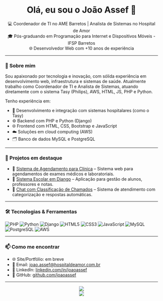 <h1 align="center">Olá, eu sou o João Assef 👋</h1>

<p align="center">
  💻 Coordenador de TI no AME Barretos | Analista de Sistemas no Hospital de Amor<br>
  🎓 Pós-graduando em Programação para Internet e Dispositivos Móveis - IFSP Barretos<br>
  🌐 Desenvolvedor Web com +10 anos de experiência
</p>

---

### 🚀 Sobre mim

Sou apaixonado por tecnologia e inovação, com sólida experiência em desenvolvimento web, infraestrutura e sistemas de saúde. Atualmente trabalho como Coordenador de TI e Analista de Sistemas, atuando diretamente com o sistema Tasy (Philips), AWS, HTML, JS, PHP e Python.

Tenho experiência em:

- 🏥 Desenvolvimento e integração com sistemas hospitalares (como o Tasy)
- ⚙️ Backend com PHP e Python (Django)
- 🌐 Frontend com HTML, CSS, Bootstrap e JavaScript
- ☁️ Soluções em cloud computing (AWS)
- 🗂️ Banco de dados MySQL e PostgreSQL

---

### 📌 Projetos em destaque

- 🔹 [Sistema de Agendamento para Clínica](https://github.com/joaoassef/agendamento-clinica) – Sistema web para agendamentos de exames médicos e laboratoriais.
- 🔹 [Sistema Escolar em Django](https://github.com/joaoassef/sistema-escolar) – Aplicação para gestão de alunos, professores e notas.
- 🔹 [Chat com Classificação de Chamados](https://github.com/joaoassef/chat-suporte) – Sistema de atendimento com categorização e respostas automáticas.

---

### 🛠️ Tecnologias & Ferramentas

![PHP](https://img.shields.io/badge/-PHP-777BB4?style=flat&logo=php&logoColor=white)
![Python](https://img.shields.io/badge/-Python-3776AB?style=flat&logo=python&logoColor=white)
![Django](https://img.shields.io/badge/-Django-092E20?style=flat&logo=django&logoColor=white)
![HTML5](https://img.shields.io/badge/-HTML5-E34F26?style=flat&logo=html5&logoColor=white)
![CSS3](https://img.shields.io/badge/-CSS3-1572B6?style=flat&logo=css3&logoColor=white)
![JavaScript](https://img.shields.io/badge/-JavaScript-F7DF1E?style=flat&logo=javascript&logoColor=black)
![MySQL](https://img.shields.io/badge/-MySQL-4479A1?style=flat&logo=mysql&logoColor=white)
![PostgreSQL](https://img.shields.io/badge/-PostgreSQL-336791?style=flat&logo=postgresql&logoColor=white)
![AWS](https://img.shields.io/badge/-AWS-232F3E?style=flat&logo=amazon-aws&logoColor=white)

---

### 📫 Como me encontrar

- 🌐 Site/Portfólio: em breve
- 📧 Email: joao.assef@hospitaldeamor.com.br
- 💼 LinkedIn: [linkedin.com/in/joaoassef](https://linkedin.com/in/joaoassef)
- 📂 GitHub: [github.com/joaoassef](https://github.com/joaoassef)

---

<p align="center">
  <img src="https://github-readme-stats.vercel.app/api?username=joaoassef&show_icons=true&theme=dark" />
  <br>
  <img src="https://github-readme-streak-stats.herokuapp.com/?user=joaoassef&theme=dark" />
</p>

